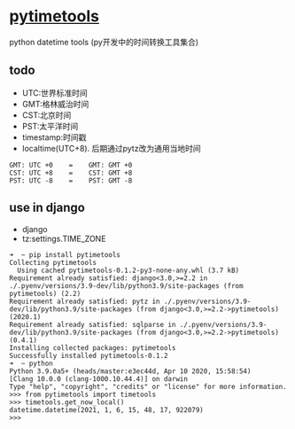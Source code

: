 # [pytimetools](https://pypi.org/project/pytimetools/#description)
python datetime tools (py开发中的时间转换工具集合)


## todo
* UTC:世界标准时间
* GMT:格林威治时间
* CST:北京时间
* PST:太平洋时间
* timestamp:时间戳
* localtime(UTC+8). 后期通过pytz改为通用当地时间

```
GMT: UTC +0    =    GMT: GMT +0
CST: UTC +8    =    CST: GMT +8
PST: UTC -8    =    PST: GMT -8
```

## use in django 
* django
* tz:settings.TIME_ZONE


```shell
➜  ~ pip install pytimetools
Collecting pytimetools
  Using cached pytimetools-0.1.2-py3-none-any.whl (3.7 kB)
Requirement already satisfied: django<3.0,>=2.2 in ./.pyenv/versions/3.9-dev/lib/python3.9/site-packages (from pytimetools) (2.2)
Requirement already satisfied: pytz in ./.pyenv/versions/3.9-dev/lib/python3.9/site-packages (from django<3.0,>=2.2->pytimetools) (2020.1)
Requirement already satisfied: sqlparse in ./.pyenv/versions/3.9-dev/lib/python3.9/site-packages (from django<3.0,>=2.2->pytimetools) (0.4.1)
Installing collected packages: pytimetools
Successfully installed pytimetools-0.1.2
➜  ~ python
Python 3.9.0a5+ (heads/master:e3ec44d, Apr 10 2020, 15:58:54)
[Clang 10.0.0 (clang-1000.10.44.4)] on darwin
Type "help", "copyright", "credits" or "license" for more information.
>>> from pytimetools import timetools
>>> timetools.get_now_local()
datetime.datetime(2021, 1, 6, 15, 48, 17, 922079)
>>>
```

